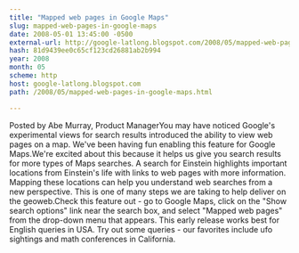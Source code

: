 ```yaml
---
title: "Mapped web pages in Google Maps"
slug: mapped-web-pages-in-google-maps
date: 2008-05-01 13:45:00 -0500
external-url: http://google-latlong.blogspot.com/2008/05/mapped-web-pages-in-google-maps.html
hash: 81d9439ee0c65cf123cd26881ab2b994
year: 2008
month: 05
scheme: http
host: google-latlong.blogspot.com
path: /2008/05/mapped-web-pages-in-google-maps.html

---
```


Posted by Abe Murray, Product ManagerYou may have noticed Google's experimental views for search results introduced the ability to view web pages on a map.  We've been having fun enabling this feature for Google Maps.We're excited about this because it helps us give you search results for more types of Maps searches.  A search for Einstein highlights important locations from Einstein's life with links to web pages with more information.  Mapping these locations can help you understand web searches from a new perspective.  This is one of many steps we are taking to help deliver on the geoweb.Check this feature out - go to Google Maps, click on the "Show search options" link near the search box, and select "Mapped web pages" from the drop-down menu that appears. This early release works best for English queries in USA. Try out some queries - our favorites include ufo sightings and math conferences in California.
